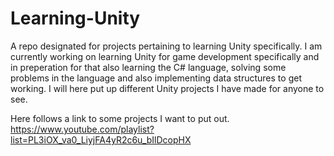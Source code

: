 # Learning-Unity
A repo designated for projects pertaining to learning Unity specifically. I am currently working on learning Unity for game development specifically and in preperation for that also learning the C# language, solving some problems in the language and also implementing data structures to get working. I will here put up different Unity projects I have made for anyone to see. 

Here follows a link to some projects I want to put out.
https://www.youtube.com/playlist?list=PL3iOX_va0_LiyjFA4yR2c6u_bIlDcopHX
